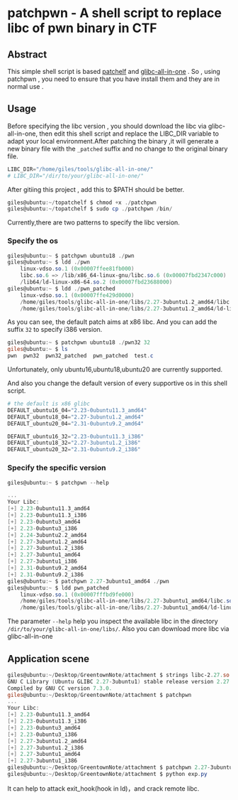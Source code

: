 # patchpwn - A shell script to replace libc of pwn binary in CTF

## Abstract

This simple shell script is based [patchelf](https://github.com/NixOS/patchelf) and [glibc-all-in-one](https://github.com/matrix1001/glibc-all-in-one) . So , using patchpwn , you need to ensure that you have install them and they are in normal use . 

## Usage

Before specifying the libc version , you should download the libc via glibc-all-in-one, then edit this shell script and replace the LIBC_DIR variable  to adapt your local environment.After patching the binary ,it will generate a new binary file with the `_patched` suffix and no change to the original binary file.

```Powershell
LIBC_DIR="/home/giles/tools/glibc-all-in-one/"
# LIBC_DIR="/dir/to/your/glibc-all-in-one/"
```

After gitiing this project , add this to $PATH should be better.
```Powershell
giles@ubuntu:~/topatchelf $ chmod +x ./patchpwn 
giles@ubuntu:~/topatchelf $ sudo cp ./patchpwn /bin/
```
Currently,there are two patterns to specify the libc version.

### Specify the os


```Powershell
giles@ubuntu:~ $ patchpwn ubuntu18 ./pwn
giles@ubuntu:~ $ ldd ./pwn
	linux-vdso.so.1 (0x00007ffee81fb000)
	libc.so.6 => /lib/x86_64-linux-gnu/libc.so.6 (0x00007fbd2347c000)
	/lib64/ld-linux-x86-64.so.2 (0x00007fbd23688000)
giles@ubuntu:~ $ ldd ./pwn_patched 
	linux-vdso.so.1 (0x00007ffe429d0000)
	/home/giles/tools/glibc-all-in-one/libs/2.27-3ubuntu1.2_amd64/libc.so.6 (0x00007fc4f07ad000)
	/home/giles/tools/glibc-all-in-one/libs/2.27-3ubuntu1.2_amd64/ld-linux-x86-64.so.2 => /lib64/ld-linux-x86-64.so.2 (0x00007fc4f0ba7000)
```

As you can see, the default patch aims at x86 libc. And you can add the suffix `32` to specify i386 version.

```Powershell
giles@ubuntu:~ $ patchpwn ubuntu18 ./pwn32 32
giles@ubuntu:~ $ ls
pwn  pwn32  pwn32_patched  pwn_patched  test.c
```
Unfortunately, only ubuntu16,ubuntu18,ubuntu20 are currently supported.

And also you change the default version of every supportive os in this shell script.

```Powershell
# the default is x86 glibc
DEFAULT_ubuntu16_04="2.23-0ubuntu11.3_amd64"
DEFAULT_ubuntu18_04="2.27-3ubuntu1.2_amd64"
DEFAULT_ubuntu20_04="2.31-0ubuntu9.2_amd64" 

DEFAULT_ubuntu16_32="2.23-0ubuntu11.3_i386"
DEFAULT_ubuntu18_32="2.27-3ubuntu1.2_i386"
DEFAULT_ubuntu20_32="2.31-0ubuntu9.2_i386"
```
### Specify the specific version

```Powershell
giles@ubuntu:~ $ patchpwn --help

...
Your Libc:
[+] 2.23-0ubuntu11.3_amd64
[+] 2.23-0ubuntu11.3_i386
[+] 2.23-0ubuntu3_amd64
[+] 2.23-0ubuntu3_i386
[+] 2.24-3ubuntu2.2_amd64
[+] 2.27-3ubuntu1.2_amd64
[+] 2.27-3ubuntu1.2_i386
[+] 2.27-3ubuntu1_amd64
[+] 2.27-3ubuntu1_i386
[+] 2.31-0ubuntu9.2_amd64
[+] 2.31-0ubuntu9.2_i386
giles@ubuntu:~ $ patchpwn 2.27-3ubuntu1_amd64 ./pwn
giles@ubuntu:~ $ ldd pwn_patched 
	linux-vdso.so.1 (0x00007fffbd9fe000)
	/home/giles/tools/glibc-all-in-one/libs/2.27-3ubuntu1_amd64/libc.so.6 (0x00007f58a7c85000)
	/home/giles/tools/glibc-all-in-one/libs/2.27-3ubuntu1_amd64/ld-linux-x86-64.so.2 => /lib64/ld-linux-x86-64.so.2 (0x00007f58a807f000)

```

The parameter `--help` help you inspect the available libc in the directory `/dir/to/your/glibc-all-in-one/libs/`. Also you can download more libc via glibc-all-in-one

## Application scene

```Powershell
giles@ubuntu:~/Desktop/GreentownNote/attachment $ strings libc-2.27.so | grep "GNU"
GNU C Library (Ubuntu GLIBC 2.27-3ubuntu1) stable release version 2.27.
Compiled by GNU CC version 7.3.0.
giles@ubuntu:~/Desktop/GreentownNote/attachment $ patchpwn 
...
Your Libc:
[+] 2.23-0ubuntu11.3_amd64
[+] 2.23-0ubuntu11.3_i386
[+] 2.23-0ubuntu3_amd64
[+] 2.23-0ubuntu3_i386
[+] 2.27-3ubuntu1.2_amd64
[+] 2.27-3ubuntu1.2_i386
[+] 2.27-3ubuntu1_amd64
[+] 2.27-3ubuntu1_i386
giles@ubuntu:~/Desktop/GreentownNote/attachment $ patchpwn 2.27-3ubuntu1_amd64 ./GreentownNote 
giles@ubuntu:~/Desktop/GreentownNote/attachment $ python exp.py
```
It can help to attack exit_hook(hook in ld)，and crack remote libc.




